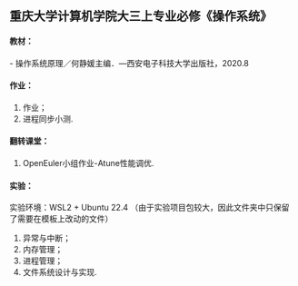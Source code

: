 ## 重庆大学计算机学院大三上专业必修《操作系统》

#### 教材：
 \- 操作系统原理／何静媛主编．—西安电子科技大学出版社，2020.8

#### 作业：
 1. 作业；
 2. 进程同步小测.

#### 翻转课堂：
 1. OpenEuler小组作业-Atune性能调优.

#### 实验：
实验环境：WSL2 + Ubuntu 22.4
（由于实验项目包较大，因此文件夹中只保留了需要在模板上改动的文件）
 1. 异常与中断；
 2. 内存管理；
 3. 进程管理；
 4. 文件系统设计与实现.
